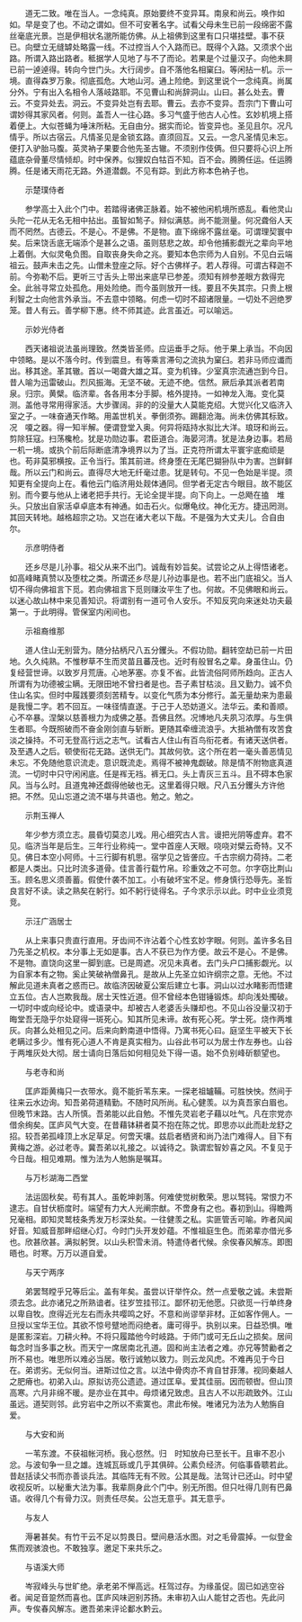 <!-- { "loadSidebar": true } -->
　　道无二致。唯在当人。一念纯真。原始要终不变异耳。南泉和尚云。唤作如如。早是变了也。不动之谓如。但不可安著名字。试看父母未生已前一段绵密不露丝毫底光景。岂是伊相状名邈所能仿佛。从上祖佛到这里有口只堪挂壁。事不获已。向壁立无缝罅处略露一线。不过控当人个入路而已。既得个入路。又须求个出路。所谓入路出路者。秪据学人见地了与不了而论。若果是个过量汉子。向他未屙已前一逴逴得。转向今世门头。大行阔步。自不落他名相窠臼。等闲拈一机。示一境。直得森罗万象。彻底孤危。大地山河。通上险绝。到这里说个一念纯真。尚属分外。宁有出入名相令人落岐路耶。不见曹山和尚辞洞山。山曰。甚么处去。曹云。不变异处去。洞云。不变异处岂有去耶。曹云。去亦不变异。吾宗门下曹山可谓妙得其家风者。何则。盖吾人一往心路。多习气盛于他古人心性。玄妙机境上搭着便上。大似苍蝇为唾沫所粘。无自由分。据实而论。皆变异也。圣见且尔。况凡情乎。所以古宿云。凡情圣见是金锁玄路。直须回互。又云。一念凡圣情见未忘。便打入驴胎马腹。英灵衲子果要合他先圣古辙。不须别作伎俩。但只要将心识上所蕴底杂骨董尽情倾却。时中保养。似狸奴白牯百不知。百不会。腾腾任运。任运腾腾。任是诸天雨花无路。外道潜觑。不见有踪。到此方称本色衲子也。

　　示楚璞侍者

　　参学高士入此个门中。若踏得诸佛正脉着。始不被他闲机境所惑乱。看他灵山头陀一花从无名无相中拈出。虽智如鹙子。辩似满慈。尚不能测量。何况聋俗人天而不罔然。古德云。不是心。不是佛。不是物。直下绵绵不露丝毫。可谓理契寰中矣。后来饶舌底无端添个是甚么之语。虽则慈悲之故。却令他捕影觑光之辈向平地上着倒。大似灵龟负图。自取丧身失命之兆。要知本色宗师为人自别。不见白云端祖云。鼓声未击之先。山僧未登座之际。好个古佛样子。若人荐得。可谓古释迦不前。今弥勒不后。更听三寸舌头上带出来底早已参差。须知有辨参差眼方救得完全。此翁寻常立处孤危。用处险绝。而今虽则放开一线。要且不失其宗。只贵上根利智之士向他言外承当。不去意中领略。何虑一切时不超诸限量。一切处不迥绝罗笼。昔人有云。善学柳下惠。终不师其迹。此言虽近。可以喻远。

　　示妙光侍者

　　西天诸祖说法虽尚理致。然类皆圣师。应运垂手之际。他于果上承当。不向因中领略。是以不落今时。传到震旦。有等乘言滞句之流执为窠臼。若非马师应谶而出。移其途。革其辙。首以一喝聋大雄之耳。变为机锋。少室真宗流通岂到今日。昔人喻为迅雷破山。烈风振海。无坚不破。无迹不绝。信然。厥后承其派者若南泉。归宗。黄檗。临济辈。各各用本分手脚。格外提持。一如神龙入海。变化莫测。盖他寻常用得家活。大步骤阔。非的的没量大人莫能克绍。大觉兴化又临济入室之子。一味奋通天作略。用盖世机关。拳倒须弥。踢翻沧海。尚未仿佛其标致。况　嗄之器。得一知半解。便谓登堂入奥。何异将瓯持水拟比大洋。琅玡和尚云。剪除狂寇。扫荡欃枪。犹是功勋边事。君臣道合。海晏河清。犹是法身边事。若局一机一境。或执个前后际断底清净境界以为了当。正克符所谓太平寰宇底痴顽是也。苟非莫邪横按。正令当行。策其前进。终身堕在无尾巴猢狲队中为害。岂鲜鲜哉。所以云门和尚云。直得尽大地无纤毫过患。犹是转句。不见一色始是半提。须知更有全提向上在。看他云门临济用处觌体通同。但学者无定古今眼目。故不能区别。而今要与他从上诸老把手共行。无论全提半提。向下向上。一总飏在搕　堆头。只放出自家活卓卓底本有神通。如击石火。似爆龟纹。神化无方。捷迅罔测。其回天转地。越格超宗之功。又岂在诸大老以下哉。不是强为大丈夫儿。合自由尔。

　　示彦明侍者

　　还乡尽是儿孙事。祖父从来不出门。诚哉有妙旨矣。试尝论之从上得悟诸老。如高峰睹真赞以及堕枕之类。所谓还乡尽是儿孙边事是也。若不出门底祖父。当人切不得向佛祖言下觅。若向佛祖言下觅则赚汝平生了也。何故。不见佛眼和尚云。以迷心故山林中来见善知识。将谓别有一道可令人安乐。不知反究向来迷处功夫最第一。于此明得。管保室内闲间也。

　　示祖裔维那

　　道人住山无别营为。随分拈柄尺八五分钁头。不假功勋。翻转空劫已前一片田地。久久纯熟。不惟秽草不生而灵苗且蕃茂也。近时有般冒名之辈。身虽住山。仍复经营世谛。以致岁月荒唐。心地茅塞。亦复不省。此皆流俗阿师所趋向。正古人所谓有为功德被尘瞒。无限田地不曾扫者是也。吾子素甘枯淡。且又勤力。诚不负住山名实。但时中履践要须刻苦精专。以变化气质为本分修行。盖无量劫来为患最是我慢二字。若不回互。一味径情直遂。于己于人恐妨道义。法华云。柔和善顺。心不卒暴。涅槃以慈善根力为成佛之基。吾佛且然。况博地凡夫夙习浓厚。与生俱生者耶。今既照破而不奋金刚剑直与斩断。更随其牵缠流浪乎。大抵衲僧有攻苦食淡之操持。不可无登高行远之志气。试看古人住山有百鸟衔花者。有诸天送供者。及至遇人之后。顿使衔花无路。送供无门。其故何欤。这个所在若一毫头善恶情见未忘。不免随他意识流走。意识既流走。焉得不被神鬼觑破。除是情不附物底真道流。一切时中只守闲闲底。任是裈无裆。裤无口。头上青灰三五斗。且不碍本色家风。当与么时。且道鬼神还觑得他破也无。这里着得只眼。尺八五分钁头方许他把。不然。见山忘道之流不堪与共语也。勉之。勉之。

　　示荆玉禅人

　　年少参方须立志。晨昏切莫恣儿戏。用心细究古人言。谩把光阴等虚弃。君不见。临济当年是后生。三年行业称纯一。堂中首座人天眼。哓哓对檗云奇特。又不见。佛日本空小阿师。十三行脚有机思。宿学见之皆詟应。千古宗纲力荷持。二老都是人类出。只比时流多道骨。佳言善行载竹帛。珍重效之不可忽。尔字窃比荆山玉。顾名思义须善蓄。假使什袭不加工。小有破坏宝不足。修身慎行恐辱先。圣哲良言好不读。读之熟矣在躬行。如不躬行徒得名。子今求示示以此。时中业业须竞竞。

　　示汪广涵居士

　　从上来事只贵直行直用。牙齿间不许沾着个心性玄妙字眼。何则。盖许多名目乃先圣之机权。本分事上无如是事。古人不获已为作方便。故云不是心。不是佛。不是物。直饶向这里一脚到底。已是周遮。况见未真者。去门头户口捕影觑光。以为自家本有之物。奚止笑破衲僧鼻孔。是故从上先圣立如许纲宗之意。无他。不过解此见道未真者之惑而已。故临济因破夏公案后建立七事。洞山以过水睹影而悟建立五位。古人岂欺我哉。居士天性近道。但不曾经本色钳锤锻炼。却向浅处擉破。一切时中或向经论中。或语录中。却被古人老婆舌头赚却也。不见山谷没量汉初于晦堂吾无隐乎尔处窥得一斑死心。知其所见未谛。故有死心死。学士死。烧作两堆灰。向甚么处相见之问。后来向黔南道中悟得。乃寓书死心曰。庭坚生平被天下长老瞒过多少。惟有死心道人不肯是真实相为。山谷此书可以为居士作左券也。山谷于两堆灰处大彻。居士请向日落后如何相见处下得一语。始不负别峰斫额望也。

　　与老寺和尚

　　匡庐距黄梅只一衣带水。竟不能折苇东来。一探老祖罏鞴。可胜怏怏。然间于往来云水边询。知吾弟荷道精勤。不随时风所尚。私心健羡。以为真吾家白眉也。但晚节末路。古人所慎。吾弟能以此自勉。不惟先灵岩老子藉以吐气。凡在宗党亦借余绚矣。匡庐风气大变。在昔藉钵耕者莫不抱在陈之忧。即思亦以此而赴龙舒之招。较吾弟孤峰顶上水足草足。何啻天壤。兹启者栖贤和尚乃法门难得人。目下有黄梅之游。必过老寺。冀吾弟以礼接之。以诚待之。孰谓宏智妙喜之风。不复见于今日哉。相见难期。惟为法为人勉旃是嘱耳。

　　与万杉湖海二西堂

　　法运固秋矣。苟有其人。虽乾坤剥落。何难使觉树敷荣。思以驽钝。常恨力不逮志。自甘伏枥度时。端望有力大人光阐宗猷。不啻身有之也。春初到山。得瞻两兄毫相。即知灵鹫枝条秀发万杉深处矣。一往健羡之私。实匪管舌可喻。昨者风闻好音。知威音那畔绍继心灯。今时门头开发妙蕴。不惟祖庭生色。而弟辈亦借光多也。欣甚欣甚。满拟躬贺。以山头积雪未消。特遣侍者代候。余俟春风解冻。即图晤也。时寒。万万以道自爱。

　　与天宁两序

　　弟罢驽瞠乎兄等后尘。盖有年矣。虽尝以讦举忤众。然一点爱敬之诚。未尝斯须去念。此亦诸兄之所熟谙者。往岁笠挂邗江。鄙怀初无他愿。只欲觅一行单终身以卑自牧。庶得近光左右而永共嘤鸣之好。不意和尚谬举非材。正如客作佣人。一旦授以宝华王位。其欲不惊号躄地而闷绝者。庸可得乎。执别以来。日益恐惧。唯是匿影深岩。刀耕火种。不将只履踏他今时岐路。于师门或可无丘山之损矣。居间每念时当多事之秋。而天宁一席居南北孔道。固和尚主法者之难。亦兄等赞勷者之所不易也。唯思所以难必当居。敬行诚勉以致力。则云龙风虎。不难再见于今日在。弟谫劣。无似何当。进斯过位之言。以法中骨肉亦不肯自甘菲薄。视同秦越人之肥瘠也。初弟入山。原拟访亮公遗迹。道过匡阜。爱其佳丽。因而顿辔。但山顶高寒。六月非绵不暖。是亦业在其中。毋烦诸兄致虑。且古人不以形疏致外。江山虽远。道契则邻。此穷岩中之所以不索寞也。肃此布候。唯诸兄为法为人勉旃自爱。

　　与大安和尚

　　一苇东渡。不获祖帐河桥。我心惄然。归　时知放舟已至长干。且审不忍小忿。与波旬争一旦之雄。连城瓦砾或几乎其俱碎。公素负经济。何临事昏聩若此。昔赵括读父书而亦善谈兵法。其临阵无有不败。公其是哉。法驾计已还山。时中望收视反听。以秘重大法为事。我辈厕身此个门中。别无所图。但只吐得几则有巴鼻语。收得几个有骨力汉。则责任尽矣。公岂无意乎。其无意乎。

　　与友人

　　溽暑甚矣。有竹干云不足以剪畏日。壁间悬活水图。对之毛骨震掉。一似登金焦而观骇浪也。不敢独享。邀足下来共乐之。

　　与语溪大师

　　岑寂峰头与世旷绝。承老弟不惮高远。枉驾过存。为缘虽促。固已如逃空谷者。闻足音跫然而喜也。匡庐风味迥别苏扬。未审初入山人能甘之否也。先此问声。专俟春风解冻。邀吾弟来评论鄱水黔云。

